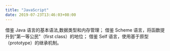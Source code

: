 ```yaml
---
title: "JavaScript"
date: 2019-07-23T13:46:03+08:00
---
```


借鉴 Java 语言的基本语法,数据类型和内存管理；
借鉴 Scheme 语言，将函数提升到"第一等公民"（first class）的地位；
借鉴 Self 语言，使用基于原型（prototype）的继承机制。
